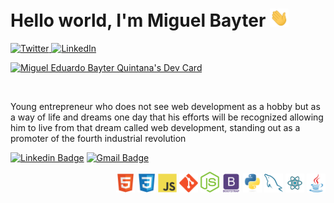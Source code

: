 # <h1> Hello world, I'm Miguel Bayter <img src="https://raw.githubusercontent.com/ABSphreak/ABSphreak/master/gifs/Hi.gif" width="30px"> </h1>

<div align="left">
  <a href="https://twitter.com/miguel_bayter">
    <img
      src="https://img.shields.io/twitter/follow/miguel_bayter?label=Twitter&logo=twitter&style=flat-square&color=1da1f2&logoColor=ffffff"
      alt="Twitter"
    />
  </a>
  <a href="https://www.linkedin.com/in/miguel-eduardo-bayter-quintana-98653b128/">
    <img
      src="https://img.shields.io/static/v1?logo=linkedin&style=flat-square&color=0072b1&label=LinkedIn&message=%E2%98%86"
      alt="LinkedIn"
    />
  </a>

 <a href="https://app.daily.dev/MiguelBayterDev"><img src="https://api.daily.dev/devcards/fd228704937d4496bb54b767eec038fc.png?r=nst" width="400" alt="Miguel Eduardo Bayter Quintana's Dev Card"/></a>

<br />

Young entrepreneur who does not see web development as a hobby but as a way of life and dreams one day that his efforts will be recognized allowing him to live from that dream called web development, standing out as a promoter of the fourth industrial revolution

[![Linkedin Badge](https://img.shields.io/badge/-miguel-blue?style=flat-square&logo=Linkedin&logoColor=white&link=https:https://www.linkedin.com/in/miguel-eduardo-bayter-quintana-98653b128/)](https://www.linkedin.com/in/miguel-eduardo-bayter-quintana-98653b128/) [![Gmail Badge](https://img.shields.io/badge/-mbayterq.dev@gmail.com-c14438?style=flat-square&logo=Gmail&logoColor=white&link=mailto:mbayterq.dev@gmail.com)](mailto:mbayterq.dev@gmail.com.com)
<br/>
 
<div style="text-align: right">
  <img src = 'https://github.com/Miguel-Bayter/Miguel-Bayter/blob/13c19193b763425441d6b806053ed5dce9147d6b/images/html.svg' width='30'/> 
  <img src = 'https://github.com/Miguel-Bayter/Miguel-Bayter/blob/13c19193b763425441d6b806053ed5dce9147d6b/images/css.svg' width='30'/> 
  <img src = 'https://github.com/Miguel-Bayter/Miguel-Bayter/blob/13c19193b763425441d6b806053ed5dce9147d6b/images/js.svg' width='30'/> 
  <img src = 'https://github.com/Miguel-Bayter/Miguel-Bayter/blob/13c19193b763425441d6b806053ed5dce9147d6b/images/git.svg' height='30'/>  
  <img src = 'https://github.com/Miguel-Bayter/Miguel-Bayter/blob/4e2f0243efe490ef8e1b74e4182de7ab9323ae6c/images/nodejs.svg' backgraond= "red" width='30'/> 
  <img src = 'https://github.com/Miguel-Bayter/Miguel-Bayter/blob/e79e879970031624336e1de003103839f610f637/images/bootstrap.svg' height='30'/> 
  <img src = 'https://github.com/Miguel-Bayter/Miguel-Bayter/blob/13c19193b763425441d6b806053ed5dce9147d6b/images/python.svg' width='30'/> 
  <img src = 'https://github.com/Miguel-Bayter/Miguel-Bayter/blob/13c19193b763425441d6b806053ed5dce9147d6b/images/sql.svg' width='30'/> 
  <img src = 'https://github.com/Miguel-Bayter/Miguel-Bayter/blob/13c19193b763425441d6b806053ed5dce9147d6b/images/react.svg' width='30'/> 
  <img src = 'https://github.com/Miguel-Bayter/Miguel-Bayter/blob/13c19193b763425441d6b806053ed5dce9147d6b/images/java.svg' width='30'/>  
</div> 









